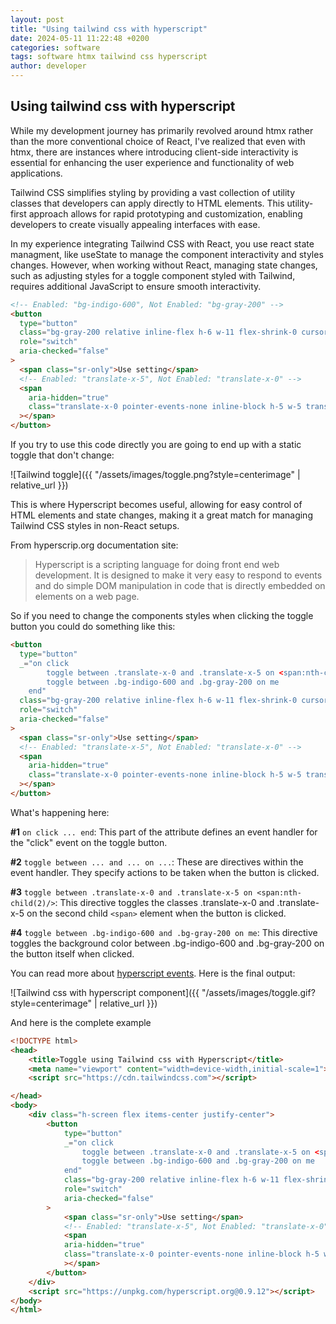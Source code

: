 ```yaml
---
layout: post
title: "Using tailwind css with hyperscript"
date: 2024-05-11 11:22:48 +0200
categories: software
tags: software htmx tailwind css hyperscript
author: developer
---
```


## Using tailwind css with hyperscript

While my development journey has primarily revolved around htmx rather than the more conventional choice of
React, I've realized that even with htmx, there are instances where introducing client-side interactivity is
essential for enhancing the user experience and functionality of web applications.

Tailwind CSS simplifies styling by providing a vast collection of utility classes that developers can apply
directly to HTML elements. This utility-first approach allows for rapid prototyping and customization,
enabling developers to create visually appealing interfaces with ease.

In my experience integrating Tailwind CSS with React, you use react state managment, like useState to manage
the component interactivity and styles changes. However, when working without React, managing state changes,
such as adjusting styles for a toggle component styled with Tailwind, requires additional JavaScript to ensure
smooth interactivity.

```html
<!-- Enabled: "bg-indigo-600", Not Enabled: "bg-gray-200" -->
<button
  type="button"
  class="bg-gray-200 relative inline-flex h-6 w-11 flex-shrink-0 cursor-pointer rounded-full border-2 border-transparent transition-colors duration-200 ease-in-out focus:outline-none focus:ring-2 focus:ring-indigo-600 focus:ring-offset-2"
  role="switch"
  aria-checked="false"
>
  <span class="sr-only">Use setting</span>
  <!-- Enabled: "translate-x-5", Not Enabled: "translate-x-0" -->
  <span
    aria-hidden="true"
    class="translate-x-0 pointer-events-none inline-block h-5 w-5 transform rounded-full bg-white shadow ring-0 transition duration-200 ease-in-out"
  ></span>
</button>
```

If you try to use this code directly you are going to end up with a static toggle that don't change:

![Tailwind toggle]({{ "/assets/images/toggle.png?style=centerimage" | relative_url }})

This is where Hyperscript becomes useful, allowing for easy control of HTML elements and state changes, making
it a great match for managing Tailwind CSS styles in non-React setups.

From hyperscrip.org documentation site:

> Hyperscript is a scripting language for doing front end web development. It is designed to make it very easy
> to respond to events and do simple DOM manipulation in code that is directly embedded on elements on a web
> page.

So if you need to change the components styles when clicking the toggle button you could do something like
this:

```html
<button
  type="button"
  _="on click
        toggle between .translate-x-0 and .translate-x-5 on <span:nth-child(2)/> 
        toggle between .bg-indigo-600 and .bg-gray-200 on me
    end"
  class="bg-gray-200 relative inline-flex h-6 w-11 flex-shrink-0 cursor-pointer rounded-full border-2 border-transparent transition-colors duration-200 ease-in-out focus:outline-none focus:ring-2 focus:ring-indigo-600 focus:ring-offset-2"
  role="switch"
  aria-checked="false"
>
  <span class="sr-only">Use setting</span>
  <!-- Enabled: "translate-x-5", Not Enabled: "translate-x-0" -->
  <span
    aria-hidden="true"
    class="translate-x-0 pointer-events-none inline-block h-5 w-5 transform rounded-full bg-white shadow ring-0 transition duration-200 ease-in-out"
  ></span>
</button>
```

What's happening here:

**#1** `on click ... end`: This part of the attribute defines an event handler for the "click" event on the
toggle button.

**#2** `toggle between ... and ... on ...`: These are directives within the event handler. They specify
actions to be taken when the button is clicked.

**#3** `toggle between .translate-x-0 and .translate-x-5 on <span:nth-child(2)/>`: This directive toggles the
classes .translate-x-0 and .translate-x-5 on the second child `<span>` element when the button is clicked.

**#4** `toggle between .bg-indigo-600 and .bg-gray-200 on me`: This directive toggles the background color
between .bg-indigo-600 and .bg-gray-200 on the button itself when clicked.

You can read more about [hyperscript events](https://hyperscript.org/features/on/). Here is the final output:

![Tailwind css with hyperscript component]({{ "/assets/images/toggle.gif?style=centerimage" | relative_url }})

And here is the complete example

```html
<!DOCTYPE html>
<head>
    <title>Toggle using Tailwind css with Hyperscript</title>
    <meta name="viewport" content="width=device-width,initial-scale=1">
    <script src="https://cdn.tailwindcss.com"></script>

</head>
<body>
    <div class="h-screen flex items-center justify-center">
        <button
            type="button"
            _="on click
                toggle between .translate-x-0 and .translate-x-5 on <span:nth-child(2)/>
                toggle between .bg-indigo-600 and .bg-gray-200 on me
            end"
            class="bg-gray-200 relative inline-flex h-6 w-11 flex-shrink-0 cursor-pointer rounded-full border-2 border-transparent transition-colors duration-200 ease-in-out focus:outline-none focus:ring-2 focus:ring-indigo-600 focus:ring-offset-2"
            role="switch"
            aria-checked="false"
        >
            <span class="sr-only">Use setting</span>
            <!-- Enabled: "translate-x-5", Not Enabled: "translate-x-0" -->
            <span
            aria-hidden="true"
            class="translate-x-0 pointer-events-none inline-block h-5 w-5 transform rounded-full bg-white shadow ring-0 transition duration-200 ease-in-out"
            ></span>
        </button>
    </div>
    <script src="https://unpkg.com/hyperscript.org@0.9.12"></script>
</body>
</html>
```
